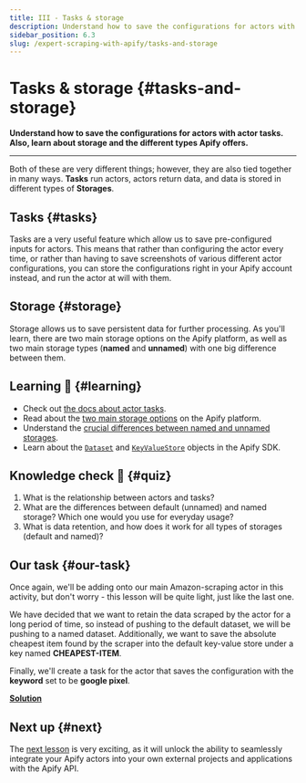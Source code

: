 ```yaml
---
title: III - Tasks & storage
description: Understand how to save the configurations for actors with actor tasks. Also, learn about storage and the different types Apify offers.
sidebar_position: 6.3
slug: /expert-scraping-with-apify/tasks-and-storage
---
```


# Tasks & storage {#tasks-and-storage}

**Understand how to save the configurations for actors with actor tasks. Also, learn about storage and the different types Apify offers.**

---

Both of these are very different things; however, they are also tied together in many ways. **Tasks** run actors, actors return data, and data is stored in different types of **Storages**.

## Tasks {#tasks}

Tasks are a very useful feature which allow us to save pre-configured inputs for actors. This means that rather than configuring the actor every time, or rather than having to save screenshots of various different actor configurations, you can store the configurations right in your Apify account instead, and run the actor at will with them.

## Storage {#storage}

Storage allows us to save persistent data for further processing. As you'll learn, there are two main storage options on the Apify platform, as well as two main storage types (**named** and **unnamed**) with one big difference between them.

## Learning 🧠 {#learning}

- Check out [the docs about actor tasks](https://docs.apify.com/actors/tasks).
- Read about the [two main storage options](https://docs.apify.com/storage#dataset) on the Apify platform.
- Understand the [crucial differences between named and unnamed storages](https://docs.apify.com/storage#named-and-unnamed-storages).
- Learn about the [`Dataset`](https://docs-v2.apify.com/sdk-js/api/apify/class/Dataset) and [`KeyValueStore`](https://docs-v2.apify.com/sdk-js/api/apify/class/KeyValueStore) objects in the Apify SDK.

## Knowledge check 📝 {#quiz}

1. What is the relationship between actors and tasks?
2. What are the differences between default (unnamed) and named storage? Which one would you use for everyday usage?
3. What is data retention, and how does it work for all types of storages (default and named)?

## Our task {#our-task}

Once again, we'll be adding onto our main Amazon-scraping actor in this activity, but don't worry - this lesson will be quite light, just like the last one.

We have decided that we want to retain the data scraped by the actor for a long period of time, so instead of pushing to the default dataset, we will be pushing to a named dataset. Additionally, we want to save the absolute cheapest item found by the scraper into the default key-value store under a key named **CHEAPEST-ITEM**.

Finally, we'll create a task for the actor that saves the configuration with the **keyword** set to be **google pixel**.

[**Solution**](./solutions/using_storage_creating_tasks.md)

## Next up {#next}

The [next lesson](./apify_api_and_client.md) is very exciting, as it will unlock the ability to seamlessly integrate your Apify actors into your own external projects and applications with the Apify API.
